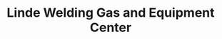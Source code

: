 ---
title: "Linde Welding Gas and Equipment Center"
url: /zanesville/linde-welding-gas-and-equipment-center/
shop: gas
---